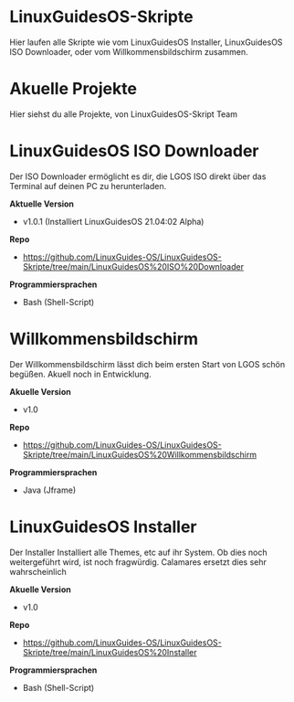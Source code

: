 # LinuxGuidesOS-Skripte
Hier laufen alle Skripte wie vom LinuxGuidesOS Installer, LinuxGuidesOS ISO Downloader, oder vom Willkommensbildschirm zusammen.

# Akuelle Projekte 
Hier siehst du alle Projekte, von LinuxGuidesOS-Skript Team

# LinuxGuidesOS ISO Downloader
Der ISO Downloader ermöglicht es dir, die LGOS ISO direkt über das Terminal auf deinen PC zu herunterladen.

**Aktuelle Version**
- v1.0.1 (Installiert LinuxGuidesOS 21.04:02 Alpha)

**Repo**  
- https://github.com/LinuxGuides-OS/LinuxGuidesOS-Skripte/tree/main/LinuxGuidesOS%20ISO%20Downloader

**Programmiersprachen**
- Bash (Shell-Script)


# Willkommensbildschirm
Der Willkommensbildschirm lässt dich beim ersten Start von LGOS schön begüßen. Akuell noch in Entwicklung.

**Akuelle Version**
- v1.0

**Repo**  
- https://github.com/LinuxGuides-OS/LinuxGuidesOS-Skripte/tree/main/LinuxGuidesOS%20Willkommensbildschirm

**Programmiersprachen**
- Java (Jframe)


# LinuxGuidesOS Installer
Der Installer Installiert alle Themes, etc auf ihr System. Ob dies noch weitergeführt wird, ist noch fragwürdig. Calamares ersetzt dies sehr wahrscheinlich

**Akuelle Version**
- v1.0

**Repo**  
- https://github.com/LinuxGuides-OS/LinuxGuidesOS-Skripte/tree/main/LinuxGuidesOS%20Installer

**Programmiersprachen**
- Bash (Shell-Script)


